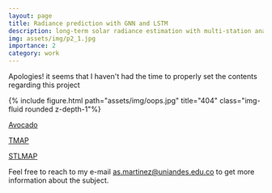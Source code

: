 ```yaml
---
layout: page
title: Radiance prediction with GNN and LSTM
description: long-term solar radiance estimation with multi-station analysis
img: assets/img/p2_1.jpg
importance: 2
category: work
---
```

Apologies! it seems that I haven't had the time to properly set the contents
regarding this project

<div class="row">
    <div class="col-sm mt-3 mt-md-0">
        {% include figure.html path="assets/img/oops.jpg" title="404" class="img-fluid rounded z-depth-1"%}
    </div>
</div>

<a href="intent://arvr.google.com/scene-viewer/1.0?file=https://raw.githubusercontent.com/KhronosGroup/glTF-Sample-Models/master/2.0/Avocado/glTF/Avocado.gltf#Intent;scheme=https;package=com.google.android.googlequicksearchbox;action=android.intent.action.VIEW;S.browser_fallback_url=https://developers.google.com/ar;end;">Avocado</a>

<a href="intent://arvr.google.com/scene-viewer/1.0?file=https://github.com/SantiagoMartinezHernandez/AR3D/blob/main/test.gltf#Intent;scheme=https;package=com.google.android.googlequicksearchbox;action=android.intent.action.VIEW;S.browser_fallback_url=https://developers.google.com/ar;end;">TMAP</a>

<a href="intent://arvr.google.com/scene-viewer/1.0?file=https://github.com/SantiagoMartinezHernandez/AR3D/blob/main/segmentation_1.stl#Intent;scheme=https;package=com.google.android.googlequicksearchbox;action=android.intent.action.VIEW;S.browser_fallback_url=https://developers.google.com/ar;end;">STLMAP</a>


Feel free to reach to my e-mail <a href='mailto:as.martinez@uniandes.edu.co'>as.martinez@uniandes.edu.co</a> to get more
information about the subject.
